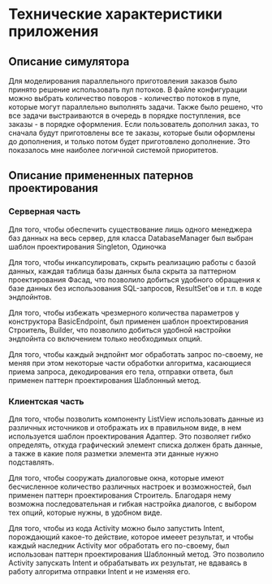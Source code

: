 # Технические характеристики приложения
## Описание симулятора
Для моделирования параллельного приготовления заказов было принято решение использовать пул потоков. В файле
конфигурации можно выбрать количество поворов - количество потоков в пуле, которые могут параллельно выполнять задачи.
Также было решено, что все задачи выстраиваются в очередь в порядке поступления, все заказы - в порядке оформления.
Если пользователь дополнил заказ, то сначала будут приготовлены все те заказы, которые были оформлены до дополнения,
и только потом будет приготовлено дополнение. Это показалось мне наиболее логичной системой приоритетов.
## Описание примененных патернов проектирования
### Серверная часть
Для того, чтобы обеспечить существование лишь одного менеджера баз данных на весь сервер, для класса DatabaseManager
был выбран шаблон проектирования Singleton, Одиночка

Для того, чтобы инкапсулировать, скрыть реализацию работы с базой данных, каждая таблица базы данных была скрыта за паттерном
проектирования Фасад, что позволило добиться удобного обращения к базе данных без использования SQL-запросов, ResultSet'ов и т.п.
в коде эндпойнтов.

Для того, чтобы избежать чрезмерного количества параметров у конструктора BasicEndpoint, был применен шаблон 
проектирования Строитель, Builder, что позволило добиться удобной настройки эндпойнта со включением только необходимых опций.

Для того, чтобы каждый эндпойнт мог обработать запрос по-своему, не меняя при этом некоторые части обработки алгоритма, касающиеся
приема запроса, декодирования его тела, отправки ответа, был применен паттерн проектирования Шаблонный метод.

### Клиентская часть
Для того, чтобы позволить компоненту ListView использовать данные из различных источников и отображать их в правильном виде,
в нем используется  шаблон проектирования Адаптер. Это позволяет гибко определять, откуда графический элемент списка
должен брать данные, а также в какие поля разметки элемента эти данные нужно подставлять.

Для того, чтобы сооружать диалоговые окна, которые имеют бесчисленное количество различных настроек и возможностей, был 
применен паттерн проектирования Строитель. Благодаря нему возможна последовательная и гибкая настройка диалогов, с выбором
тех опций, которые нужны, в удобном виде.

Для того, чтобы из кода Activity можно было запустить Intent, порождающий какое-то действие, которое имееет результат, и чтобы
каждый наследник Activity мог обработать его по-своему, был использован паттерн проектирования Шаблонный метод. Это позволило
Activity запускать Intent и обрабатывать их результат, не вдаваясь в работу алгоритма отправки Intent и не изменяя его.